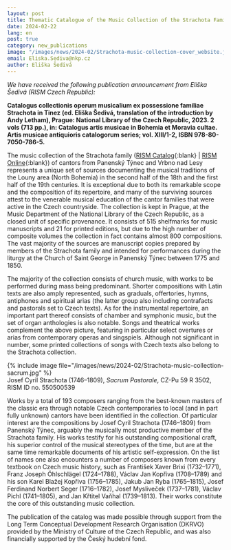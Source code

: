 ```yaml
---
layout: post
title: Thematic Catalogue of the Music Collection of the Strachota Family from Panenský Týnec
date: 2024-02-22
lang: en
post: true
category: new_publications
image: "/images/news/2024-02/Strachota-music-collection-cover_website.jpg"
email: Eliska.Sediva@nkp.cz
author: Eliška Šedivá
---
```


_We have received the following publication announcement from Eliška Šedivá (RISM Czech Republic):_

**Catalogus collectionis operum musicalium ex possessione familiae Strachota in Tinez (ed. Eliška Šedivá, translation of the introduction by Andy Letham), Prague: National Library of the Czech Republic, 2023. 2 vols (713 pp.), in: Catalogus artis musicae in Bohemia et Moravia cultae. Artis musicae antiquioris catalogorum series; vol. XIII/1-2, ISBN 978-80-7050-786-5.**

The music collection of the Strachota family ([RISM Catalog](https://opac.rism.info/metaopac/perma.do?v=rism&q=-1%3d%22pe30060347%22){:blank} \| [RISM Online](https://rism.online/people/30060347){:blank}) of cantors from Panenský Týnec and Vrbno nad Lesy represents a unique set of sources documenting the musical traditions of the Louny area (North Bohemia) in the second half of the 18th and the first half of the 19th centuries. It is exceptional due to both its remarkable scope and the composition of its repertoire, and many of the surviving sources attest to the venerable musical education of the cantor families that were active in the Czech countryside. The collection is kept in Prague, at the Music Department of the National Library of the Czech Republic, as a closed unit of specific provenance. It consists of 515 shelfmarks for music manuscripts and 21 for printed editions, but due to the high number of composite volumes the collection in fact contains almost 800 compositions. The vast majority of the sources are manuscript copies prepared by members of the Strachota family and intended for performances during the liturgy at the Church of Saint George in Panenský Týnec between 1775 and 1850.

The majority of the collection consists of church music, with works to be performed during mass being predominant. Shorter compositions with Latin texts are also amply represented, such as graduals, offertories, hymns, antiphones and spiritual arias (the latter group also including contrafacts and pastorals set to Czech texts). As for the instrumental repertoire, an important part thereof consists of chamber and symphonic music, but the set of organ anthologies is also notable. Songs and theatrical works complement the above picture, featuring in particular select overtures or arias from contemporary operas and singspiels. Although not significant in number, some printed collections of songs with Czech texts also belong to the Strachota collection.

{% include image file="/images/news/2024-02/Strachota-music-collection-sacrum.jpg" %}\
Josef Cyril Strachota (1746–1809), _Sacrum Pastorale_, CZ-Pu 59 R 3502, RISM ID no. 550500539

Works by a total of 193 composers ranging from the best-known masters of the classic era through notable Czech contemporaries to local (and in part fully unknown) cantors have been identified in the collection. Of particular interest are the compositions by Josef Cyril Strachota (1746–1809) from Panenský Týnec, arguably the musically most productive member of the Strachota family. His works testify for his outstanding compositional craft, his superior control of the musical stereotypes of the time, but are at the same time remarkable documents of his artistic self-expression. On the list of names one also encounters a number of composers known from every textbook on Czech music history, such as František Xaver Brixi (1732–1771), Franz Joseph Öhlschlägel (1724–1788), Václav Jan Kopřiva (1708–1789) and his son Karel Blažej Kopřiva (1756–1785), Jakub Jan Ryba (1765–1815), Josef Ferdinand Norbert Seger (1716–1782), Josef Mysliveček (1737–1781), Václav Pichl (1741–1805), and Jan Křtitel Vaňhal (1739–1813). Their works constitute the core of this outstanding music collection.

The publication of the catalog was made possible through support from the Long Term Conceptual Development Research Organisation (DKRVO) provided by the Ministry of Culture of the Czech Republic, and was also financially supported by the Český hudební fond.

